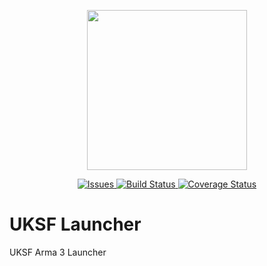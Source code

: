 <p align="center">
    <img src="https://github.com/uksf/modpack/blob/master/assets/logos/uksfSource.png" width="256">
</p>
<p align="center">
    <a href="https://github.com/uksf/launcher-issues/issues">
        <img src="https://img.shields.io/github/issues/uksf/launcher-issues.svg?label=Issues" alt="Issues">
    </a>
    <a href="https://ci.appveyor.com/project/UKSF/launcher/branch/master">
        <img src="https://img.shields.io/appveyor/ci/gruntjs/grunt.svg" alt="Build Status">
    </a>
    <a href='https://coveralls.io/github/uksf/launcher'>
        <img src='https://coveralls.io/repos/github/uksf/launcher/badge.svg?t=uiudJX' alt='Coverage Status'>
    </a>
</p>

# UKSF Launcher
UKSF Arma 3 Launcher
